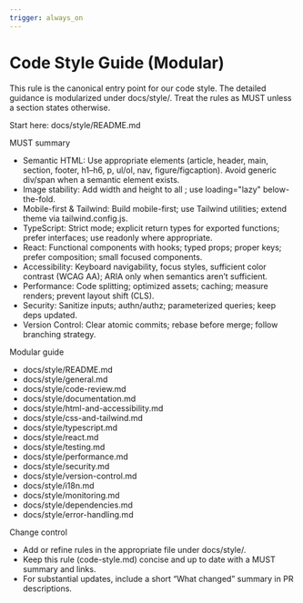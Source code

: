 ```yaml
---
trigger: always_on
---
```


# Code Style Guide (Modular)

This rule is the canonical entry point for our code style. The detailed guidance is modularized under docs/style/. Treat the rules as MUST unless a section states otherwise.

Start here: docs/style/README.md

MUST summary
- Semantic HTML: Use appropriate elements (article, header, main, section, footer, h1–h6, p, ul/ol, nav, figure/figcaption). Avoid generic div/span when a semantic element exists.
- Image stability: Add width and height to all <img>; use loading="lazy" below-the-fold.
- Mobile-first & Tailwind: Build mobile-first; use Tailwind utilities; extend theme via tailwind.config.js.
- TypeScript: Strict mode; explicit return types for exported functions; prefer interfaces; use readonly where appropriate.
- React: Functional components with hooks; typed props; proper keys; prefer composition; small focused components.
- Accessibility: Keyboard navigability, focus styles, sufficient color contrast (WCAG AA); ARIA only when semantics aren’t sufficient.
- Performance: Code splitting; optimized assets; caching; measure renders; prevent layout shift (CLS).
- Security: Sanitize inputs; authn/authz; parameterized queries; keep deps updated.
- Version Control: Clear atomic commits; rebase before merge; follow branching strategy.

Modular guide
- docs/style/README.md
- docs/style/general.md
- docs/style/code-review.md
- docs/style/documentation.md
- docs/style/html-and-accessibility.md
- docs/style/css-and-tailwind.md
- docs/style/typescript.md
- docs/style/react.md
- docs/style/testing.md
- docs/style/performance.md
- docs/style/security.md
- docs/style/version-control.md
- docs/style/i18n.md
- docs/style/monitoring.md
- docs/style/dependencies.md
- docs/style/error-handling.md

Change control
- Add or refine rules in the appropriate file under docs/style/.
- Keep this rule (code-style.md) concise and up to date with a MUST summary and links.
- For substantial updates, include a short “What changed” summary in PR descriptions.